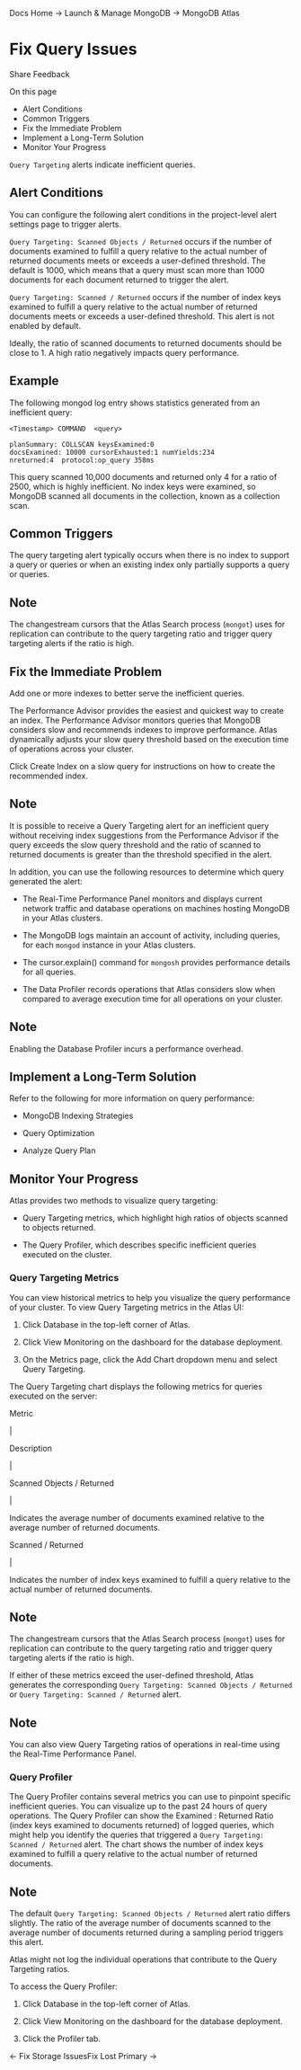 Docs Home → Launch & Manage MongoDB → MongoDB Atlas

# Fix Query Issues

Share Feedback

On this page

  * Alert Conditions
  * Common Triggers
  * Fix the Immediate Problem
  * Implement a Long-Term Solution
  * Monitor Your Progress

`Query Targeting` alerts indicate inefficient queries.

## Alert Conditions

You can configure the following alert conditions in the project-level alert
settings page to trigger alerts.

`Query Targeting: Scanned Objects / Returned` occurs if the number of
documents examined to fulfill a query relative to the actual number of
returned documents meets or exceeds a user-defined threshold. The default is
1000, which means that a query must scan more than 1000 documents for each
document returned to trigger the alert.

`Query Targeting: Scanned / Returned` occurs if the number of index keys
examined to fulfill a query relative to the actual number of returned
documents meets or exceeds a user-defined threshold. This alert is not enabled
by default.

Ideally, the ratio of scanned documents to returned documents should be close
to 1. A high ratio negatively impacts query performance.

## Example

The following mongod log entry shows statistics generated from an inefficient
query:

    
    
    <Timestamp> COMMAND  <query>  
      
    planSummary: COLLSCAN keysExamined:0  
    docsExamined: 10000 cursorExhausted:1 numYields:234  
    nreturned:4  protocol:op_query 358ms  
  
This query scanned 10,000 documents and returned only 4 for a ratio of 2500,
which is highly inefficient. No index keys were examined, so MongoDB scanned
all documents in the collection, known as a collection scan.

## Common Triggers

The query targeting alert typically occurs when there is no index to support a
query or queries or when an existing index only partially supports a query or
queries.

## Note

The changestream cursors that the Atlas Search process (`mongot`) uses for
replication can contribute to the query targeting ratio and trigger query
targeting alerts if the ratio is high.

## Fix the Immediate Problem

Add one or more indexes to better serve the inefficient queries.

The Performance Advisor provides the easiest and quickest way to create an
index. The Performance Advisor monitors queries that MongoDB considers slow
and recommends indexes to improve performance. Atlas dynamically adjusts your
slow query threshold based on the execution time of operations across your
cluster.

Click Create Index on a slow query for instructions on how to create the
recommended index.

## Note

It is possible to receive a Query Targeting alert for an inefficient query
without receiving index suggestions from the Performance Advisor if the query
exceeds the slow query threshold and the ratio of scanned to returned
documents is greater than the threshold specified in the alert.

In addition, you can use the following resources to determine which query
generated the alert:

  * The Real-Time Performance Panel monitors and displays current network traffic and database operations on machines hosting MongoDB in your Atlas clusters.

  * The MongoDB logs maintain an account of activity, including queries, for each `mongod` instance in your Atlas clusters.

  * The cursor.explain() command for `mongosh` provides performance details for all queries.

  * The Data Profiler records operations that Atlas considers slow when compared to average execution time for all operations on your cluster.

## Note

Enabling the Database Profiler incurs a performance overhead.

## Implement a Long-Term Solution

Refer to the following for more information on query performance:

  * MongoDB Indexing Strategies

  * Query Optimization

  * Analyze Query Plan

## Monitor Your Progress

Atlas provides two methods to visualize query targeting:

  * Query Targeting metrics, which highlight high ratios of objects scanned to objects returned.

  * The Query Profiler, which describes specific inefficient queries executed on the cluster.

### Query Targeting Metrics

You can view historical metrics to help you visualize the query performance of
your cluster. To view Query Targeting metrics in the Atlas UI:

  1. Click Database in the top-left corner of Atlas.

  2. Click View Monitoring on the dashboard for the database deployment.

  3. On the Metrics page, click the Add Chart dropdown menu and select Query Targeting.

The Query Targeting chart displays the following metrics for queries executed
on the server:

Metric

|

Description  
  
|  
  
Scanned Objects / Returned

|

Indicates the average number of documents examined relative to the average
number of returned documents.  
  
Scanned / Returned

|

Indicates the number of index keys examined to fulfill a query relative to the
actual number of returned documents.  
  
## Note

The changestream cursors that the Atlas Search process (`mongot`) uses for
replication can contribute to the query targeting ratio and trigger query
targeting alerts if the ratio is high.

If either of these metrics exceed the user-defined threshold, Atlas generates
the corresponding `Query Targeting: Scanned Objects / Returned` or `Query
Targeting: Scanned / Returned` alert.

## Note

You can also view Query Targeting ratios of operations in real-time using the
Real-Time Performance Panel.

### Query Profiler

The Query Profiler contains several metrics you can use to pinpoint specific
inefficient queries. You can visualize up to the past 24 hours of query
operations. The Query Profiler can show the Examined : Returned Ratio (index
keys examined to documents returned) of logged queries, which might help you
identify the queries that triggered a `Query Targeting: Scanned / Returned`
alert. The chart shows the number of index keys examined to fulfill a query
relative to the actual number of returned documents.

## Note

The default `Query Targeting: Scanned Objects / Returned` alert ratio differs
slightly. The ratio of the average number of documents scanned to the average
number of documents returned during a sampling period triggers this alert.

Atlas might not log the individual operations that contribute to the Query
Targeting ratios.

To access the Query Profiler:

  1. Click Database in the top-left corner of Atlas.

  2. Click View Monitoring on the dashboard for the database deployment.

  3. Click the Profiler tab.

← Fix Storage IssuesFix Lost Primary →

